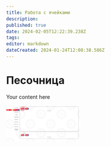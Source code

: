 ```yaml
---
title: Работа с ячейками
description: 
published: true
date: 2024-02-05T12:22:39.238Z
tags: 
editor: markdown
dateCreated: 2024-01-24T12:08:38.586Z
---
```


# Песочница

Your content here

<!DOCTYPE html>
<html lang="en">
<head>
<meta charset="UTF-8">
<meta name="viewport" content="width=device-width, initial-scale=1.0">
<title>Hover Image Resize</title>
<style>
.image-container {
  width: 200px; /* Ширина контейнера изображения */
  height: 200px; /* Высота контейнера изображения */
  overflow: hidden; /* Скрытие изображения, которое выходит за границы контейнера */
}

.image-container img {
  width: 100%; /* Подгоняет ширину изображения под ширину контейнера */
  height: auto; /* Подгоняет высоту изображения под высоту контейнера, сохраняя пропорции */
  transition: transform 0.3s ease; /* Анимация для плавного изменения размера */
}

.image-container:hover img {
  transform: scale(1.1); /* Увеличивает размер изображения при наведении */
}
</style>
</head>
<body>

<div class="image-container">
  <img src="/files/Pastedimage20240126134630.png" alt="Your Image" style="width: 100%;">
</div>

</body>
</html>

